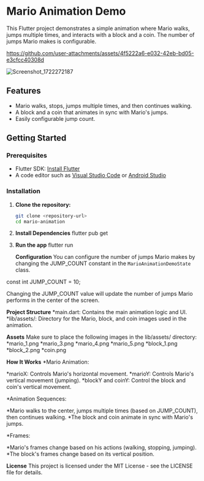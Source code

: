 # Mario Animation Demo

This Flutter project demonstrates a simple animation where Mario walks, jumps multiple times, and interacts with a block and a coin. The number of jumps Mario makes is configurable.

https://github.com/user-attachments/assets/4f5222a6-e032-42eb-bd05-e3cfcc40308d

![Screenshot_1722272187](https://github.com/user-attachments/assets/95a48569-6160-4df8-b622-c0b4b585928a)

## Features

- Mario walks, stops, jumps multiple times, and then continues walking.
- A block and a coin that animates in sync with Mario's jumps.
- Easily configurable jump count.

## Getting Started

### Prerequisites

- Flutter SDK: [Install Flutter](https://flutter.dev/docs/get-started/install)
- A code editor such as [Visual Studio Code](https://code.visualstudio.com/) or [Android Studio](https://developer.android.com/studio)

### Installation

1. **Clone the repository:**
   ```sh
   git clone <repository-url>
   cd mario-animation

2. **Install Dependencies**
     flutter pub get
3. **Run the app**
   flutter run

   **Configuration**
You can configure the number of jumps Mario makes by changing the JUMP_COUNT constant in the `MarioAnimationDemoState` class.

 const int JUMP_COUNT = 10;

 Changing the JUMP_COUNT value will update the number of jumps Mario performs in the center of the screen.

**Project Structure**
*main.dart: Contains the main animation logic and UI.
*lib/assets/: Directory for the Mario, block, and coin images used in the animation.

**Assets**
Make sure to place the following images in the lib/assets/ directory:
*mario_1.png
*mario_3.png
*mario_4.png
*mario_5.png
*block_1.png
*block_2.png
*coin.png

**How It Works**
*Mario Animation:

*marioX: Controls Mario's horizontal movement.
*marioY: Controls Mario's vertical movement (jumping).
*blockY and coinY: Control the block and coin's vertical movement.

*Animation Sequences:

*Mario walks to the center, jumps multiple times (based on JUMP_COUNT), then continues walking.
*The block and coin animate in sync with Mario's jumps.

*Frames:

*Mario's frames change based on his actions (walking, stopping, jumping).
*The block's frames change based on its vertical position.

**License**
This project is licensed under the MIT License - see the LICENSE file for details.
